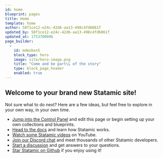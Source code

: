 ```yaml
---
id: home
blueprint: pages
title: Home
template: home
author: 58f1ce12-e24c-42d6-aa13-498c4fd6061f
updated_by: 58f1ce12-e24c-42d6-aa13-498c4fd6061f
updated_at: 1753700996
page_builder:
  -
    id: mdmxbxn5
    block_type: hero
    image: site/hero-image.png
    title: "Come and be part\L of the story"
    type: block_page_header
    enabled: true
---
```

## Welcome to your brand new Statamic site!

Not sure what to do next? Here are a few ideas, but feel free to explore in your own way, in your own time.

- [Jump into the Control Panel](/cp) and edit this page or begin setting up your own collections and blueprints.
- [Head to the docs](https://statamic.dev) and learn how Statamic works.
- [Watch some Statamic videos](https://youtube.com/statamic) on YouTube.
- [Join our Discord chat](https://statamic.com/discord) and meet thousands of other Statamic developers.
- [Start a discussion](https://github.com/statamic/cms/discussions) and get answers to your questions.
- [Star Statamic on Github](https://github.com/statamic/cms) if you enjoy using it!